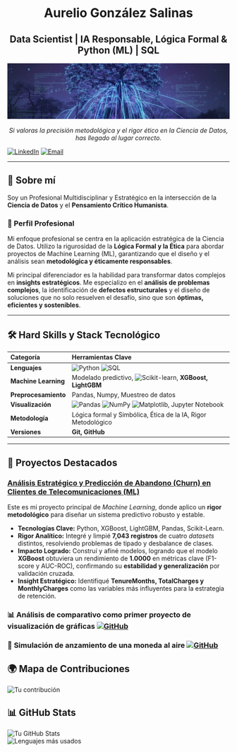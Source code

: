 <div align="center">

# Aurelio González Salinas
## Data Scientist | IA Responsable, Lógica Formal & Python (ML) | SQL

[![Banner: Árbol con conexiones de datos y texto 'CONEXIÓN' y 'ÉTICA EN IA'](baner_DS_AurelioGZ.jpeg)](https://www.linkedin.com/in/aureliogonzalez-datascientist)

_Si valoras la precisión metodológica y el rigor ético en la Ciencia de Datos, has llegado al lugar correcto._

</div>

[![LinkedIn](https://img.shields.io/badge/LinkedIn-0077B5?style=flat&logo=linkedin&logoColor=white)](https://www.linkedin.com/in/aureliogonzalez-datascientist)  [![Email](https://img.shields.io/badge/Email-D44638?style=flat&logo=gmail&logoColor=white)](mailto:aureliogonzalezsalinas@gmail.com)  


---

## 🚀 Sobre mí 
Soy un Profesional Multidisciplinar y Estratégico en la intersección de la **Ciencia de Datos** y el **Pensamiento Crítico Humanista**.
### 🧠 Perfil Profesional

Mi enfoque profesional se centra en la aplicación estratégica de la Ciencia de Datos. Utilizo la rigurosidad de la **Lógica Formal y la Ética** para abordar proyectos de Machine Learning (ML), garantizando que el diseño y el análisis sean **metodológica y éticamente responsables**.

Mi principal diferenciador es la habilidad para transformar datos complejos en **insights estratégicos**. Me especializo en el **análisis de problemas complejos**, la identificación de **defectos estructurales** y el diseño de soluciones que no solo resuelven el desafío, sino que son **óptimas, eficientes y sostenibles**.

---

## 🛠️ Hard Skills y Stack Tecnológico

| Categoría | Herramientas Clave |
| :--- | :--- |
| **Lenguajes** | ![Python](https://img.shields.io/badge/Python-3776AB?style=flat&logo=python&logoColor=white)  ![SQL](https://img.shields.io/badge/SQL-003B57?style=flat&logo=mysql&logoColor=white) |
| **Machine Learning** | Modelado predictivo, ![Scikit-learn](https://img.shields.io/badge/Scikit--Learn-F7931E?style=flat&logo=scikit-learn&logoColor=white), **XGBoost, LightGBM** |
| **Preprocesamiento** | Pandas, Numpy, Muestreo de datos |
| **Visualización** | ![Pandas](https://img.shields.io/badge/Pandas-150458?style=flat&logo=pandas&logoColor=white)  ![NumPy](https://img.shields.io/badge/NumPy-013243?style=flat&logo=numpy&logoColor=white) ![Matplotlib](https://img.shields.io/badge/Matplotlib-11557C?style=flat), Jupyter Notebook |
| **Metodología** | Lógica formal y Simbólica, Ética de la IA, Rigor Metodológico |
| **Versiones** | **Git, GitHub** |

---

## 🎯 Proyectos Destacados 

### **[Análisis Estratégico y Predicción de Abandono (Churn) en Clientes de Telecomunicaciones (ML)](https://github.com/yeyingz/churn-prediction)**

Este es mi proyecto principal de *Machine Learning*, donde aplico un **rigor metodológico** para diseñar un sistema predictivo robusto y estable.

* **Tecnologías Clave:** Python, XGBoost, LightGBM, Pandas, Scikit-Learn.
* **Rigor Analítico:** Integré y limpié **7,043 registros** de cuatro *datasets* distintos, resolviendo problemas de tipado y desbalance de clases.
* **Impacto Logrado:** Construí y afiné modelos, logrando que el modelo **XGBoost** obtuviera un rendimiento de **1.0000** en métricas clave (F1-score y AUC-ROC), confirmando su **estabilidad y generalización** por validación cruzada.
* **Insight Estratégico:** Identifiqué **TenureMonths, TotalCharges y MonthlyCharges** como las variables más influyentes para la estrategia de retención.

### 📊 **Análisis de comparativo** como primer proyecto de visualización de gráficas  [![GitHub](https://img.shields.io/badge/GitHub-181717?style=flat&logo=github&logoColor=white)](https://github.com/yeyingz/proyecto_07)

### 🏥 **Simulación** de anzamiento de una moneda al aire [![GitHub](https://img.shields.io/badge/GitHub-181717?style=flat&logo=github&logoColor=white)](https://github.com/yeyingz/my_repository_ren)

## 🌍 Mapa de Contribuciones  

![Tu contribución](https://github-profile-summary-cards.vercel.app/api/cards/profile-details?username=yeyingz&theme=github_dark)  

## 📊 GitHub Stats  

![Tu GitHub Stats](https://github-readme-stats.vercel.app/api?username=yeyingz&show_icons=true&theme=radical)  
![Lenguajes más usados](https://github-readme-stats.vercel.app/api/top-langs/?username=yeyingz&layout=compact&theme=radical)  
